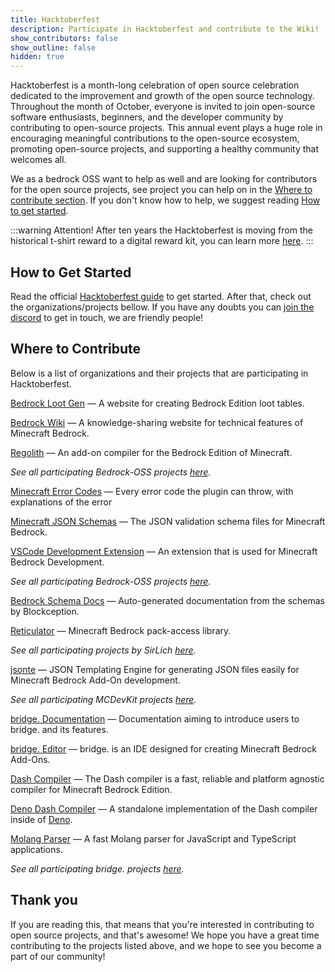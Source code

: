 ```yaml
---
title: Hacktoberfest
description: Participate in Hacktoberfest and contribute to the Wiki!
show_contributors: false
show_outline: false
hidden: true
---
```


<WikiImage
  :src="{
    dark: '/assets/images/hacktoberfest/hf10_horz_fcl_rgb.png',
    light: '/assets/images/hacktoberfest/hf10_horz_fcd_rgb.png'
  }"
  alt="Hacktoberfest Logo"
  width="600"
/>

Hacktoberfest is a month-long celebration of open source celebration dedicated to the improvement and growth of the open source technology. Throughout the month of October, everyone is invited to join open-source software enthusiasts, beginners, and the developer community by contributing to open-source projects.
This annual event plays a huge role in encouraging meaningful contributions to the open-source ecosystem, promoting open-source projects, and supporting a healthy community that welcomes all.

We as a bedrock OSS want to help as well and are looking for contributors for the open source projects, see project you can help on in the [Where to contribute section](#where-to-contribute). If you don't know how to help, we suggest reading [How to get started](#how-to-get-started).

:::warning Attention!
After ten years the Hacktoberfest is moving from the historical t-shirt reward to a digital reward kit, you can learn more [here](https://hacktoberfest.com/about/#digital-rewards).
:::

## How to Get Started

Read the official [Hacktoberfest guide](https://hacktoberfest.com/participation/#beginner-resources) to get started. After that, check out the organizations/projects bellow. If you have any doubts you can [join the discord](https://discord.gg/XjV87YN) to get in touch, we are friendly people!

## Where to Contribute

Below is a list of organizations and their projects that are participating in Hacktoberfest.

<CardGrid>
<Card title="Bedrock-OSS" link="https://github.com/Bedrock-OSS" image="/assets/images/hacktoberfest/bedrockoss.png">

[Bedrock Loot Gen](https://github.com/Bedrock-OSS/bedrock-loot-gen) —
A website for creating Bedrock Edition loot tables.

[Bedrock Wiki](https://github.com/Bedrock-OSS/bedrock-wiki) —
A knowledge-sharing website for technical features of Minecraft Bedrock.

[Regolith](https://github.com/Bedrock-OSS/regolith) —
An add-on compiler for the Bedrock Edition of Minecraft.

_See all participating Bedrock-OSS projects [here](https://github.com/orgs/Bedrock-OSS/repositories?q=topic%3Ahacktoberfest)._

</Card>
<Card title="Blockception" link="https://github.com/Blockception" image="/assets/images/hacktoberfest/blockception.png">
  
[Minecraft Error Codes](https://github.com/Blockception/Minecraft-Error-Codes) —
Every error code the plugin can throw, with explanations of the error

[Minecraft JSON Schemas](https://github.com/Blockception/Minecraft-bedrock-json-schemas) —
The JSON validation schema files for Minecraft Bedrock.

[VSCode Development Extension](https://github.com/Blockception/VSCode-Bedrock-Development-Extension) —
An extension that is used for Minecraft Bedrock Development.

_See all participating Bedrock-OSS projects [here](https://github.com/orgs/Blockception/repositories?q=topic%3Ahacktoberfest)._

</Card>
<Card title="SirLich" link="https://github.com/SirLich" image="/assets/images/hacktoberfest/sirlich.png">
  
[Bedrock Schema Docs](https://github.com/SirLich/bedrock-schema-docs) —
Auto-generated documentation from the schemas by Blockception.

[Reticulator](https://github.com/SirLich/reticulator) —
Minecraft Bedrock pack-access library.

_See all participating projects by SirLich [here](https://github.com/SirLich/repositories?q=topic%3Ahacktoberfest)._

</Card>
<Card title="MCDevKit" link="https://github.com/MCDevKit" image="/assets/images/hacktoberfest/mcdevkit.png">
  
[jsonte](https://github.com/MCDevKit/jsonte) —
JSON Templating Engine for generating JSON files easily for Minecraft Bedrock Add-On development.

_See all participating MCDevKit projects [here](https://github.com/orgs/MCDevKit/repositories?q=topic%3Ahacktoberfest)._

</Card>
<Card title="bridge." link="https://github.com/bridge-core" image="/assets/images/hacktoberfest/bridge.png">
  
[bridge. Documentation](https://github.com/bridge-core/docs) —
Documentation aiming to introduce users to bridge. and its features.

[bridge. Editor](https://github.com/bridge-core/editor) —
bridge. is an IDE designed for creating Minecraft Bedrock Add-Ons.

[Dash Compiler](https://github.com/bridge-core/dash-compiler) —
The Dash compiler is a fast, reliable and platform agnostic compiler for Minecraft Bedrock Edition.

[Deno Dash Compiler](https://github.com/bridge-core/deno-dash-compiler) —
A standalone implementation of the Dash compiler inside of [Deno](https://deno.land/).

[Molang Parser](https://github.com/bridge-core/molang) —
A fast Molang parser for JavaScript and TypeScript applications.

_See all participating bridge. projects [here](https://github.com/orgs/bridge-core/repositories?q=topic%3Ahacktoberfest)._

</Card>
</CardGrid>

## Thank you

If you are reading this, that means that you're interested in contributing to open source projects, and that's awesome! We hope you have a great time contributing to the projects listed above, and we hope to see you become a part of our community!
